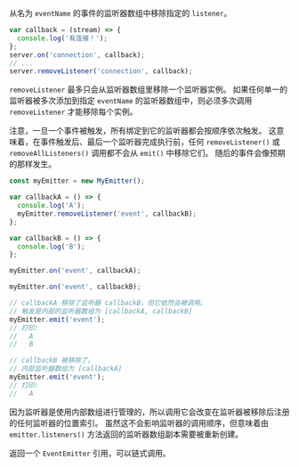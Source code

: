 <!-- YAML
added: v0.1.26
-->

从名为 `eventName` 的事件的监听器数组中移除指定的 `listener`。

```js
var callback = (stream) => {
  console.log('有连接！');
};
server.on('connection', callback);
// ...
server.removeListener('connection', callback);
```

`removeListener` 最多只会从监听器数组里移除一个监听器实例。
如果任何单一的监听器被多次添加到指定 `eventName` 的监听器数组中，则必须多次调用 `removeListener` 才能移除每个实例。

注意，一旦一个事件被触发，所有绑定到它的监听器都会按顺序依次触发。
这意味着，在事件触发后、最后一个监听器完成执行前，任何 `removeListener()` 或 `removeAllListeners()` 调用都不会从 `emit()` 中移除它们。
随后的事件会像预期的那样发生。

```js
const myEmitter = new MyEmitter();

var callbackA = () => {
  console.log('A');
  myEmitter.removeListener('event', callbackB);
};

var callbackB = () => {
  console.log('B');
};

myEmitter.on('event', callbackA);

myEmitter.on('event', callbackB);

// callbackA 移除了监听器 callbackB，但它依然会被调用。
// 触发是内部的监听器数组为 [callbackA, callbackB]
myEmitter.emit('event');
// 打印:
//   A
//   B

// callbackB 被移除了。
// 内部监听器数组为 [callbackA]
myEmitter.emit('event');
// 打印:
//   A

```

因为监听器是使用内部数组进行管理的，所以调用它会改变在监听器被移除后注册的任何监听器的位置索引。
虽然这不会影响监听器的调用顺序，但意味着由 `emitter.listeners()` 方法返回的监听器数组副本需要被重新创建。

返回一个 `EventEmitter` 引用，可以链式调用。

